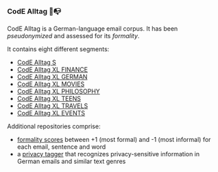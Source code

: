 ### CodE Alltag :e-mail::mailbox_with_no_mail:

CodE Alltag is a German-language email corpus. It has been *pseudonymized* and assessed for its *formality*.

It contains eight different segments:
* [CodE Alltag S](https://github.com/codealltag/CodEAlltag_pS)
* [CodE Alltag XL FINANCE](https://github.com/codealltag/CodEAlltag_pXL_FINANCE)
* [CodE Alltag XL GERMAN](https://github.com/codealltag/CodEAlltag_pXL_GERMAN)
* [CodE Alltag XL MOVIES](https://github.com/codealltag/CodEAlltag_pXL_MOVIES)
* [CodE Alltag XL PHILOSOPHY](https://github.com/codealltag/CodEAlltag_pXL_PHILOSOPHY)
* [CodE Alltag XL TEENS](https://github.com/codealltag/CodEAlltag_pXL_TEENS)
* [CodE Alltag XL TRAVELS](https://github.com/codealltag/CodEAlltag_pXL_TRAVELS)
* [CodE Alltag XL EVENTS](https://github.com/codealltag/CodEAlltag_pXL_EVENTS)

Additional repositories comprise:
* [formality scores](https://github.com/codealltag/CodEAlltag_formality_scores) between +1 (most formal) and -1 (most informal) for each email, sentence and word
* a [privacy tagger](https://github.com/codealltag/privacy_tagger) that recognizes privacy-sensitive information in German emails and similar text genres
